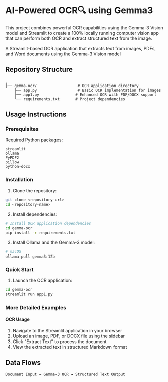# AI-Powered OCR🔍 using Gemma3

This project combines powerful OCR capabilities using the Gemma-3 Vision model and Streamlit to create a 100% locally running computer vision app that can perform both OCR and extract structured text from the image.

A Streamlit-based OCR application that extracts text from images, PDFs, and Word documents using the Gemma-3 Vision model


## Repository Structure
```
.
├── gemma-ocr/                  # OCR application directory
    ├── app.py                  # Basic OCR implementation for images
    ├── app1.py                # Enhanced OCR with PDF/DOCX support
    └── requirements.txt       # Project dependencies

```

## Usage Instructions
### Prerequisites

Required Python packages:
```
streamlit
ollama
PyPDF2
pillow
python-docx
```

### Installation

1. Clone the repository:
```bash
git clone <repository-url>
cd <repository-name>
```

2. Install dependencies:
```bash
# Install OCR application dependencies
cd gemma-ocr
pip install -r requirements.txt

```

3. Install Ollama and the Gemma-3 model:
```bash
# macOS
ollama pull gemma3:12b
```

### Quick Start

1. Launch the OCR application:
```bash
cd gemma-ocr
streamlit run app1.py
```

### More Detailed Examples

#### OCR Usage
1. Navigate to the Streamlit application in your browser
2. Upload an image, PDF, or DOCX file using the sidebar
3. Click "Extract Text" to process the document
4. View the extracted text in structured Markdown format



## Data Flows

```ascii
Document Input → Gemma-3 OCR → Structured Text Output

```
